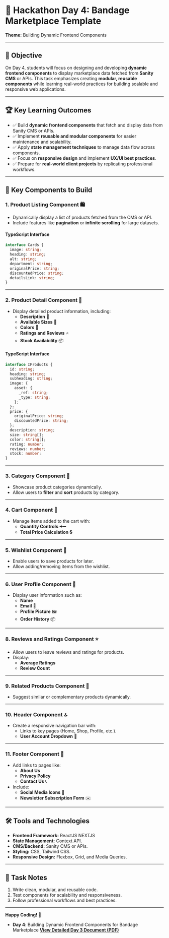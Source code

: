 # 🌟 Hackathon Day 4: Bandage Marketplace Template  
**Theme:** Building Dynamic Frontend Components  

---

## 🎯 Objective  
On Day 4, students will focus on designing and developing **dynamic frontend components** to display marketplace data fetched from **Sanity CMS** or APIs. This task emphasizes creating **modular, reusable components** while learning real-world practices for building scalable and responsive web applications.  

---

## 🏆 Key Learning Outcomes  
- ✅ Build **dynamic frontend components** that fetch and display data from Sanity CMS or APIs.  
- ✅ Implement **reusable and modular components** for easier maintenance and scalability.  
- ✅ Apply **state management techniques** to manage data flow across components.  
- ✅ Focus on **responsive design** and implement **UX/UI best practices**.  
- ✅ Prepare for **real-world client projects** by replicating professional workflows.  

---

## 🧩 Key Components to Build  

### 1. **Product Listing Component** 🛍️  
- Dynamically display a list of products fetched from the CMS or API.  
- Include features like **pagination** or **infinite scrolling** for large datasets.  

#### **TypeScript Interface**  
```typescript
interface Cards {
  image: string;
  heading: string;
  alt: string;
  department: string;
  originalPrice: string;
  discountedPrice: string;
  detailsLink: string;
}
```

---

### 2. **Product Detail Component** 🛒  
- Display detailed product information, including:  
  - **Description** 📝  
  - **Available Sizes** 📏  
  - **Colors** 🎨  
  - **Ratings and Reviews** ⭐  
  - **Stock Availability** 📦  

#### **TypeScript Interface**  
```typescript
interface IProducts {
  id: string;
  heading: string;
  subheading: string;
  image: {
    asset: {
      _ref: string;
      _type: string;
    };
  };
  price: {
    originalPrice: string;
    discountedPrice: string;
  };
  description: string;
  size: string[];
  color: string[];
  rating: number;
  reviews: number;
  stock: number;
}
```

---

### 3. **Category Component** 📂  
- Showcase product categories dynamically.  
- Allow users to **filter** and **sort** products by category.  

---

### 4. **Cart Component** 🛒  
- Manage items added to the cart with:  
  - **Quantity Controls** ➕➖  
  - **Total Price Calculation** 💲  

---

### 5. **Wishlist Component** 💖  
- Enable users to save products for later.  
- Allow adding/removing items from the wishlist.  

---

### 6. **User Profile Component** 👤  
- Display user information such as:  
  - **Name**  
  - **Email** 📧  
  - **Profile Picture** 🖼️  
  - **Order History** 📦  

---

### 8. **Reviews and Ratings Component** ⭐  
- Allow users to leave reviews and ratings for products.  
- Display:  
  - **Average Ratings**  
  - **Review Count**  

---

### 9. **Related Products Component** 🔗  
- Suggest similar or complementary products dynamically.  

---

### 10. **Header Component** 🔝  
- Create a responsive navigation bar with:  
  - Links to key pages (Home, Shop, Profile, etc.).  
  - **User Account Dropdown** 👤  

---

### 11. **Footer Component** 📢  
- Add links to pages like:  
  - **About Us**  
  - **Privacy Policy**  
  - **Contact Us** 📞  
- Include:  
  - **Social Media Icons** 📱  
  - **Newsletter Subscription Form** ✉️  

---

## 🛠️ Tools and Technologies  
- **Frontend Framework:** ReactJS NEXTJS  
- **State Management:** Context API.  
- **CMS/Backend:** Sanity CMS or APIs.  
- **Styling:** CSS, Tailwind CSS.  
- **Responsive Design:** Flexbox, Grid, and Media Queries.  

---

## 📝 Task Notes  
1. Write clean, modular, and reusable code.  
2. Test components for scalability and responsiveness.  
3. Follow professional workflows and best practices.  

---


**Happy Coding! 🚀**



- **Day 4**: Building Dynamic Frontend Components for Bandage Marketplace
[**View Detailed Day 3 Document (PDF)**](https://github.com/muhammadmubashir72/Marketplace_Builder_Hackathon_Task_2025/blob/master/Day4_Building_Dynamic_Frontend_Components_for_Bandage/Day4_Building_Dynamic_Frontend_Components_for_Bandage.pdf)
